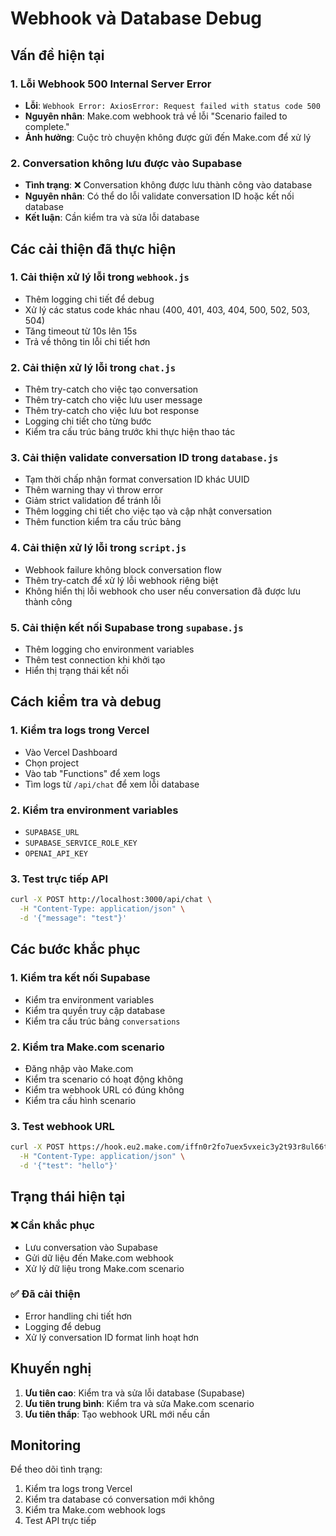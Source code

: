 # Webhook và Database Debug

## Vấn đề hiện tại

### 1. Lỗi Webhook 500 Internal Server Error
- **Lỗi**: `Webhook Error: AxiosError: Request failed with status code 500`
- **Nguyên nhân**: Make.com webhook trả về lỗi "Scenario failed to complete."
- **Ảnh hưởng**: Cuộc trò chuyện không được gửi đến Make.com để xử lý

### 2. Conversation không lưu được vào Supabase
- **Tình trạng**: ❌ Conversation không được lưu thành công vào database
- **Nguyên nhân**: Có thể do lỗi validate conversation ID hoặc kết nối database
- **Kết luận**: Cần kiểm tra và sửa lỗi database

## Các cải thiện đã thực hiện

### 1. Cải thiện xử lý lỗi trong `webhook.js`
- Thêm logging chi tiết để debug
- Xử lý các status code khác nhau (400, 401, 403, 404, 500, 502, 503, 504)
- Tăng timeout từ 10s lên 15s
- Trả về thông tin lỗi chi tiết hơn

### 2. Cải thiện xử lý lỗi trong `chat.js`
- Thêm try-catch cho việc tạo conversation
- Thêm try-catch cho việc lưu user message
- Thêm try-catch cho việc lưu bot response
- Logging chi tiết cho từng bước
- Kiểm tra cấu trúc bảng trước khi thực hiện thao tác

### 3. Cải thiện validate conversation ID trong `database.js`
- Tạm thời chấp nhận format conversation ID khác UUID
- Thêm warning thay vì throw error
- Giảm strict validation để tránh lỗi
- Thêm logging chi tiết cho việc tạo và cập nhật conversation
- Thêm function kiểm tra cấu trúc bảng

### 4. Cải thiện xử lý lỗi trong `script.js`
- Webhook failure không block conversation flow
- Thêm try-catch để xử lý lỗi webhook riêng biệt
- Không hiển thị lỗi webhook cho user nếu conversation đã được lưu thành công

### 5. Cải thiện kết nối Supabase trong `supabase.js`
- Thêm logging cho environment variables
- Thêm test connection khi khởi tạo
- Hiển thị trạng thái kết nối

## Cách kiểm tra và debug

### 1. Kiểm tra logs trong Vercel
- Vào Vercel Dashboard
- Chọn project
- Vào tab "Functions" để xem logs
- Tìm logs từ `/api/chat` để xem lỗi database

### 2. Kiểm tra environment variables
- `SUPABASE_URL`
- `SUPABASE_SERVICE_ROLE_KEY`
- `OPENAI_API_KEY`

### 3. Test trực tiếp API
```bash
curl -X POST http://localhost:3000/api/chat \
  -H "Content-Type: application/json" \
  -d '{"message": "test"}'
```

## Các bước khắc phục

### 1. Kiểm tra kết nối Supabase
- Kiểm tra environment variables
- Kiểm tra quyền truy cập database
- Kiểm tra cấu trúc bảng `conversations`

### 2. Kiểm tra Make.com scenario
- Đăng nhập vào Make.com
- Kiểm tra scenario có hoạt động không
- Kiểm tra webhook URL có đúng không
- Kiểm tra cấu hình scenario

### 3. Test webhook URL
```bash
curl -X POST https://hook.eu2.make.com/iffn0r2fo7uex5vxeic3y2t93r8ul66t \
  -H "Content-Type: application/json" \
  -d '{"test": "hello"}'
```

## Trạng thái hiện tại

### ❌ Cần khắc phục
- Lưu conversation vào Supabase
- Gửi dữ liệu đến Make.com webhook
- Xử lý dữ liệu trong Make.com scenario

### ✅ Đã cải thiện
- Error handling chi tiết hơn
- Logging để debug
- Xử lý conversation ID format linh hoạt hơn

## Khuyến nghị

1. **Ưu tiên cao**: Kiểm tra và sửa lỗi database (Supabase)
2. **Ưu tiên trung bình**: Kiểm tra và sửa Make.com scenario
3. **Ưu tiên thấp**: Tạo webhook URL mới nếu cần

## Monitoring

Để theo dõi tình trạng:
1. Kiểm tra logs trong Vercel
2. Kiểm tra database có conversation mới không
3. Kiểm tra Make.com webhook logs
4. Test API trực tiếp 
